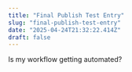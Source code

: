 ```yaml
---
title: "Final Publish Test Entry"
slug: "final-publish-test-entry"
date: "2025-04-24T21:32:22.414Z"
draft: false
---
```


Is my workflow getting automated?
